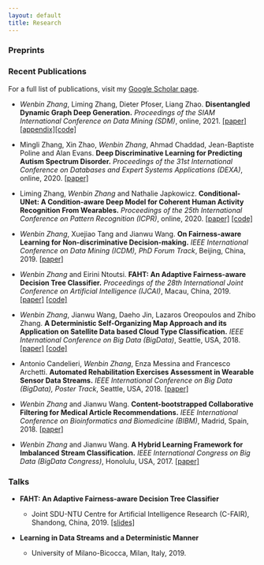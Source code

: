 ```yaml
---
layout: default
title: Research
---
```


### Preprints

<!--** *Wenbin Zhang*, Liming Zhang, Dieter Pfoser, Liang Zhao. **Disentangled Dynamic Graph Deep Generation.** [[paper]](https://arxiv.org/pdf/2010.07276.pdf)-->


### Recent Publications
For a full list of publications, visit my [Google Scholar page](https://scholar.google.com/citations?hl=en&user=M802p54AAAAJ).

<!--* *Wenbin Zhang* and Albert Bifet. **FEAT: A Fairness-enhancing and Concept-adapting Decision Tree Classifier.** *Proceedings of the 23rd International Conference on Discovery Science (DS)*, online, 2020. [[paper]](/assets/DS20.pdf)-->

* *Wenbin Zhang*, Liming Zhang, Dieter Pfoser, Liang Zhao. **Disentangled Dynamic Graph Deep Generation.** *Proceedings of the SIAM International Conference on Data Mining (SDM)*, online, 2021. [[paper]](/assets/SDM21.pdf) [[appendix]](https://github.com/vanbanTruong/SDM21_appendix)[[code]](https://github.com/vanbanTruong/D2G2)

* Mingli Zhang, Xin Zhao, *Wenbin Zhang*, Ahmad Chaddad, Jean-Baptiste Poline and Alan Evans. **Deep Discriminative Learning for Predicting Autism Spectrum Disorder.** *Proceedings of the 31st International Conference on Databases and Expert Systems Applications (DEXA)*, online, 2020. [[paper]](/assets/DEXA20.pdf)


* Liming Zhang, *Wenbin Zhang* and Nathalie Japkowicz. **Conditional-UNet: A Condition-aware Deep Model for Coherent Human Activity Recognition From Wearables.** *Proceedings of the 25th International Conference on Pattern Recognition (ICPR)*, online, 2020. [[paper]](/assets/ICPR20.pdf) [[code]](https://github.com/tongjiyiming/Conditional-UNet)


* *Wenbin Zhang*, Xuejiao Tang and Jianwu Wang. **On Fairness-aware Learning for Non-discriminative Decision-making.** *IEEE International Conference on Data Mining (ICDM), PhD Forum Track*, Beijing, China, 2019. [[paper]](/assets/IJCAI19.pdf)

* *Wenbin Zhang* and Eirini Ntoutsi. **FAHT: An Adaptive Fairness-aware Decision Tree Classifier.** *Proceedings of the 28th International Joint Conference on Artificial Intelligence (IJCAI)*, Macau, China, 2019. [[paper]](/assets/IJCAI19.pdf) [[code]](https://github.com/vanbanTruong/FAHT) 
 

* *Wenbin Zhang*, Jianwu Wang, Daeho Jin, Lazaros Oreopoulos and Zhibo Zhang. **A Deterministic Self-Organizing Map Approach and its Application on Satellite Data based Cloud Type Classification.** *IEEE International Conference on Big Data (BigData)*, Seattle, USA, 2018. [[paper]](/assets/BigData18.pdf) [[code]](https://github.com/vanbanTruong/deterministicSOM)

* Antonio Candelieri, *Wenbin Zhang*, Enza Messina and Francesco Archetti. **Automated Rehabilitation Exercises Assessment in Wearable Sensor Data Streams.** *IEEE International Conference on Big Data (BigData), Poster Track*, Seattle, USA, 2018. [[paper]](/assets/BigData18P.pdf)

* *Wenbin Zhang* and Jianwu Wang. **Content-bootstrapped Collaborative Filtering for Medical Article Recommendations.** *IEEE International Conference on Bioinformatics and Biomedicine (BIBM)*, Madrid, Spain, 2018. [[paper]](/assets/BIBM18.pdf)

* *Wenbin Zhang* and Jianwu Wang. **A Hybrid Learning Framework for Imbalanced Stream Classification.** *IEEE International Congress on Big Data (BigData Congress)*, Honolulu, USA, 2017. [[paper]](/assets/BigDataCongress17.pdf)

### Talks

* **FAHT: An Adaptive Fairness-aware Decision Tree Classifier**
  * Joint SDU-NTU Centre for Artificial Intelligence Research (C-FAIR), Shandong, China, 2019. [[slides]](/assets/faht.pdf)
  
  
* **Learning in Data Streams and a Deterministic Manner**
  * University of Milano-Bicocca, Milan, Italy, 2019.



